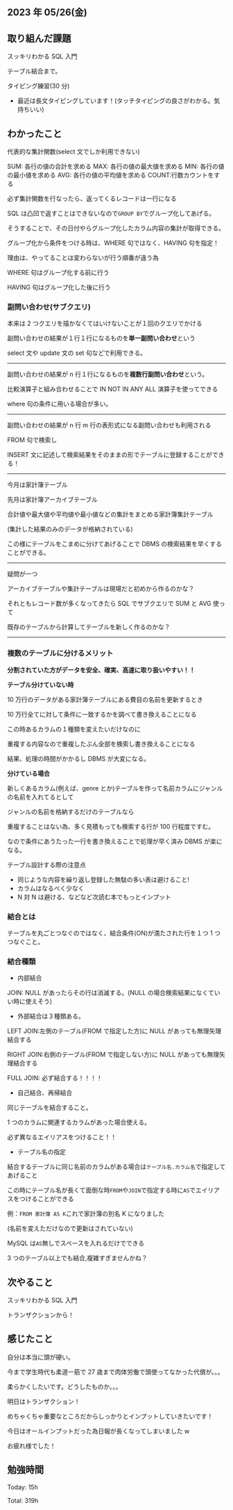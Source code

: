 ## 2023 年 05/26(金)

## 取り組んだ課題

スッキリわかる SQL 入門

テーブル結合まで。

タイピング練習(30 分)

- 最近は長文タイピングしています！(タッチタイピングの良さがわかる。気持ちいい)

## わかったこと

代表的な集計関数(select 文でしか利用できない)

SUM: 各行の値の合計を求める
MAX: 各行の値の最大値を求める
MIN: 各行の値の最小値を求める
AVG: 各行の値の平均値を求める
COUNT:行数カウントをする

必ず集計関数を行なったら、返ってくるレコードは一行になる

SQL は凸凹で返すことはできないなので`GROUP BY`でグループ化してあげる。

そうすることで、その日付やらグループ化したカラム内容の集計が取得できる。

グループ化から条件をつける時は、WHERE 句ではなく、HAVING 句を指定！

理由は、やってることは変わらないが行う順番が違う為

WHERE 句はグループ化する前に行う

HAVING 句はグループ化した後に行う

### 副問い合わせ(サブクエリ)

本来は 2 つクエリを描かなくてはいけないことが１回のクエリでかける

副問い合わせの結果が１行１行になるものを**単一副問い合わせ**という

select 文や update 文の set 句などで利用できる。

---

副問い合わせの結果が n 行１行になるものを**複数行副問い合わせ**という。

比較演算子と組み合わせることで IN NOT IN ANY ALL 演算子を使ってできる

where 句の条件に用いる場合が多い。

---

副問い合わせの結果が n 行 m 行の表形式になる副問い合わせも利用される

FROM 句で検索し

INSERT 文に記述して検索結果をそのままの形でテーブルに登録することができる！

---

今月は家計簿テーブル

先月は家計簿アーカイブテーブル

合計値や最大値や平均値や最小値などの集計をまとめる家計簿集計テーブル

(集計した結果のみのデータが格納されている)

この様にテーブルをこまめに分けてあげることで DBMS の検索結果を早くすることができる。

---

疑問が一つ

アーカイブテーブルや集計テーブルは現場だと初めから作るのかな？

それともレコード数が多くなってきたら SQL でサブクエリで SUM と AVG 使って

既存のテーブルから計算してテーブルを新しく作るのかな？

---

### 複数のテーブルに分けるメリット

**分割されていた方がデータを安全、確実、高速に取り扱いやすい！！**

**テーブル分けていない時**

10 万行のデータがある家計簿テーブルにある費目の名前を更新するとき

10 万行全てに対して条件に一致するかを調べて書き換えることになる

この時あるカラムの１種類を変えたいだけなのに

重複する内容なので重複したぶん全部を検索し書き換えることになる

結果、処理の時間がかかるし DBMS が大変になる。

**分けている場合**

新しくあるカラム(例えば、genre とか)テーブルを作って名前カラムにジャンルの名前を入れてるとして

ジャンルの名前を格納するだけのテーブルなら

重複することはない為、多く見積もっても検索する行が 100 行程度ですむ。

なので条件にあうたった一行を書き換えることで処理が早く済み DBMS が楽になる。

テーブル設計する際の注意点

- 同じような内容を繰り返し登録した無駄の多い表は避けること!
- カラムはなるべく少なく
- N 対 N は避ける、などなど次読む本でもっとインプット

### 結合とは

テーブルを丸ごとつなぐのではなく、結合条件(ON)が満たされた行を１つ 1 つつなぐこと。

### 結合種類

- 内部結合

JOIN: NULL があったらその行は消滅する。(NULL の場合検索結果になくていい時に使えそう)

- 外部結合は３種類ある。

LEFT JOIN:左側のテーブル(FROM で指定した方)に NULL があっても無理矢理結合する

RIGHT JOIN:右側のテーブル(FROM で指定しない方)に NULL があっても無理矢理結合する

FULL JOIN: 必ず結合する！！！！

- 自己結合、再帰結合

同じテーブルを結合すること。

1 つのカラムに関連するカラムがあった場合使える。

必ず異なるエイリアスをつけること！！

- テーブル名の指定

結合するテーブルに同じ名前のカラムがある場合は`テーブル名.カラム名`で指定してあげること

この時にテーブル名が長くて面倒な時`FROM`や`JOIN`で指定する時に`AS`でエイリアスをつけることができる

例：`FROM 家計簿 AS K`これで家計簿の別名 K になりました

(名前を変えただけなので更新はされていない)

MySQL は`AS`無しでスペースを入れるだけでできる

3 つのテーブル以上でも結合,複雑すぎませんかね？

## 次やること

スッキリわかる SQL 入門

トランザクションから！

## 感じたこと

自分は本当に頭が硬い。

今まで学生時代も柔道一筋で 27 歳まで肉体労働で頭使ってなかった代償が。。。

柔らかくしたいです。どうしたものか。。。

明日はトランザクション！

めちゃくちゃ重要なところだからしっかりとインプットしていきたいです！

今日はオールインプットだった為日報が長くなってしまいました w

お疲れ様でした！

## 勉強時間

Today: 15h

Total: 319h

